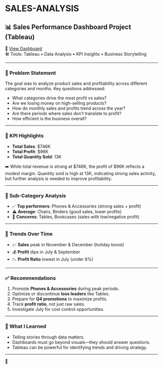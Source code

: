 # SALES-ANALYSIS
## 📊 Sales Performance Dashboard Project (Tableau)

🔗 [View Dashboard](https://public.tableau.com/app/profile/jeremiah.ogundipe/viz/SALESDASHBOARD_17424897581460/Dashboard1)  
🛠️ Tools: Tableau • Data Analysis • KPI Insights • Business Storytelling  

---

### 🧠 Problem Statement

The goal was to analyze product sales and profitability across different categories and months. Key questions addressed:

- What categories drive the most profit vs sales?
- Are we losing money on high-selling products?
- How do monthly sales and profits trend across the year?
- Are there periods where sales don’t translate to profit?
- How efficient is the business overall?

---
### 🔑 KPI Highlights

- **Total Sales**: $746K  
- **Total Profit**: $96K  
- **Total Quantity Sold**: 13K

➡️ While total revenue is strong at $746K, the profit of $96K reflects a modest margin. Quantity sold is high at 13K, indicating strong sales activity, but further analysis is needed to improve profitability.





---

### 📂 Sub-Category Analysis

- ✅ **Top performers**: Phones & Accessories (strong sales + profit)
- ⚠️ **Average**: Chairs, Binders (good sales, lower profits)
- 🔻 **Concerns**: Tables, Bookcases (sales with low/negative profit)

---

### 📅 Trends Over Time

- 📈 **Sales** peak in November & December (holiday boost)
- 💰 **Profit** dips in July & September
- 📉 **Profit Ratio** lowest in July (under 8%)

---

### ✅ Recommendations

1. Promote **Phones & Accessories** during peak periods.
2. Optimize or discontinue **loss leaders** like Tables.
3. Prepare for **Q4 promotions** to maximize profits.
4. Track **profit ratio**, not just raw sales.
5. Investigate July for cost control opportunities.

---

### 📌 What I Learned

- Telling stories through data matters.
- Dashboards must go beyond visuals—they should answer questions.
- Tableau can be powerful for identifying trends and driving strategy.

---

📁 
